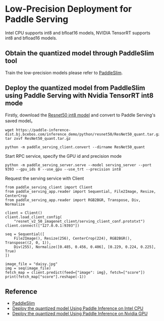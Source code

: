 # Low-Precision Deployment for Paddle Serving
Intel CPU supports int8 and bfloat16 models, NVIDIA TensorRT supports int8 and bfload16 models.

## Obtain the quantized model through PaddleSlim tool
Train the low-precision models please refer to [PaddleSlim](https://paddleslim.readthedocs.io/zh_CN/latest/tutorials/quant/overview.html).

## Deploy the quantized model from PaddleSlim using Paddle Serving with Nvidia TensorRT int8 mode

Firstly, download the [Resnet50 int8 model](https://paddle-inference-dist.bj.bcebos.com/inference_demo/python/resnet50/ResNet50_quant.tar.gz) and convert to Paddle Serving's saved model。
```
wget https://paddle-inference-dist.bj.bcebos.com/inference_demo/python/resnet50/ResNet50_quant.tar.gz
tar zxvf ResNet50_quant.tar.gz

python -m paddle_serving_client.convert --dirname ResNet50_quant
```
Start RPC service, specify the GPU id and precision mode
```
python -m paddle_serving_server.serve --model serving_server --port 9393 --gpu_ids 0 --use_gpu --use_trt --precision int8 
```
Request the serving service with Client
```
from paddle_serving_client import Client
from paddle_serving_app.reader import Sequential, File2Image, Resize, CenterCrop
from paddle_serving_app.reader import RGB2BGR, Transpose, Div, Normalize

client = Client()
client.load_client_config(
    "resnet_v2_50_imagenet_client/serving_client_conf.prototxt")
client.connect(["127.0.0.1:9393"])

seq = Sequential([
    File2Image(), Resize(256), CenterCrop(224), RGB2BGR(), Transpose((2, 0, 1)),
    Div(255), Normalize([0.485, 0.456, 0.406], [0.229, 0.224, 0.225], True)
])

image_file = "daisy.jpg"
img = seq(image_file)
fetch_map = client.predict(feed={"image": img}, fetch=["score"])
print(fetch_map["score"].reshape(-1))
```

## Reference
* [PaddleSlim](https://github.com/PaddlePaddle/PaddleSlim)
* [Deploy the quantized model Using Paddle Inference on Intel CPU](https://paddle-inference.readthedocs.io/en/latest/optimize/paddle_x86_cpu_int8.html)
* [Deploy the quantized model Using Paddle Inference on Nvidia GPU](https://paddle-inference.readthedocs.io/en/latest/optimize/paddle_trt.html)